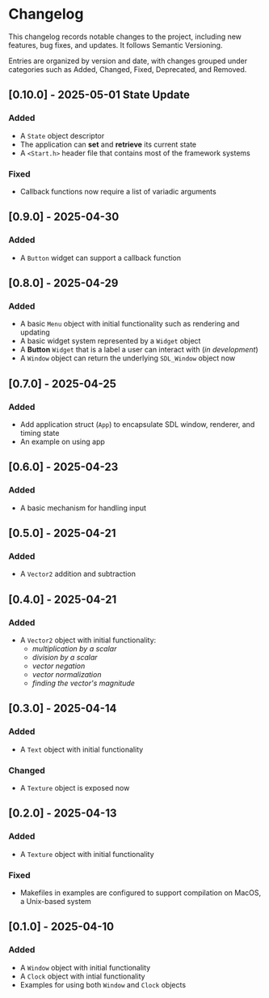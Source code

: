 # Changelog

This changelog records notable changes to the project, including new features, bug fixes, and updates. It follows Semantic Versioning.

Entries are organized by version and date, with changes grouped under categories such as Added, Changed, Fixed, Deprecated, and Removed.

## [0.10.0] - 2025-05-01 State Update

### Added
- A `State` object descriptor
- The application can **set** and **retrieve** its current state
- A `<Start.h>` header file that contains most of the framework systems

### Fixed
- Callback functions now require a list of variadic arguments

## [0.9.0] - 2025-04-30

### Added
- A `Button` widget can support a callback function

## [0.8.0] - 2025-04-29

### Added
- A basic `Menu` object with initial functionality such as rendering and updating
- A basic widget system represented by a `Widget` object
- A **Button** `Widget` that is a label a user can interact with (*in development*)
- A `Window` object can return the underlying `SDL_Window` object now

## [0.7.0] - 2025-04-25

### Added
- Add application struct (`App`) to encapsulate SDL window, renderer, and timing state
- An example on using app

## [0.6.0] - 2025-04-23

### Added
- A basic mechanism for handling input

## [0.5.0] - 2025-04-21

### Added
- A `Vector2` addition and subtraction

## [0.4.0] - 2025-04-21

### Added
- A `Vector2` object with initial functionality: 
  - *multiplication by a scalar*
  - *division by a scalar*
  - *vector negation*
  - *vector normalization*
  - *finding the vector's magnitude*

## [0.3.0] - 2025-04-14

### Added
- A `Text` object with initial functionality

### Changed
- A `Texture` object is exposed now

## [0.2.0] - 2025-04-13

### Added
- A `Texture` object with initial functionality

### Fixed
- Makefiles in examples are configured to support compilation on MacOS, a Unix-based system

## [0.1.0] - 2025-04-10

### Added
- A `Window` object with initial functionality
- A `Clock` object with intial functionality
- Examples for using both `Window` and `Clock` objects
